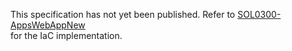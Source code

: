 This specification has not yet been published. Refer to [SOL0300-AppsWebAppNew](SOL0300)<br/> for the IaC implementation. 